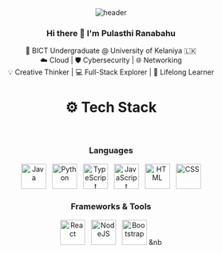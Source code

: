 <!-- HEADER -->
<div align="center" width="100">
  <img src="https://capsule-render.vercel.app/api?color=0:1408d0,50:0860d0,100:08c4d0&height=250&section=header&text=Pulasthi%20Ranabahu&fontSize=30&type=waving&fontColor=fefefe&animation=fadeIn" alt="header"/>
</div>

<!-- INTRO -->
<div align="center">
  <h3>Hi there 👋 I'm <strong>Pulasthi Ranabahu</strong></h3>
  <p>
    🔐 BICT Undergraduate @ University of Kelaniya 🇱🇰 <br>
    ☁️ Cloud | 🛡️ Cybersecurity | 🌐 Networking <br>
    💡 Creative Thinker | 💻 Full-Stack Explorer | 🚀 Lifelong Learner
  </p>
</div>

<!-- STACK -->
<div align="center" width="100">
  <h1>⚙️ Tech Stack</h1>

  <!-- Languages -->
  </br>
  <h3>Languages</h3>
  <img src="https://cdn.jsdelivr.net/gh/devicons/devicon/icons/java/java-original-wordmark.svg" width="50px" alt="Java"/>
  &nbsp;
  <img src="https://cdn.jsdelivr.net/gh/devicons/devicon/icons/python/python-original-wordmark.svg" width="50px" alt="Python"/>
  &nbsp;
  <img src="https://cdn.jsdelivr.net/gh/devicons/devicon/icons/typescript/typescript-original.svg" width="50px" alt="TypeScript"/>
  &nbsp;
  <img src="https://cdn.jsdelivr.net/gh/devicons/devicon/icons/javascript/javascript-original.svg" width="50px" alt="JavaScript"/>
  &nbsp;
  <img src="https://cdn.jsdelivr.net/gh/devicons/devicon/icons/html5/html5-original-wordmark.svg" width="50px" alt="HTML"/>
  &nbsp;
  <img src="https://cdn.jsdelivr.net/gh/devicons/devicon/icons/css3/css3-original-wordmark.svg" width="50px" alt="CSS"/>

  <!-- Frameworks & Tools -->
  </br>
  <h3>Frameworks & Tools</h3>
  <img src="https://cdn.jsdelivr.net/gh/devicons/devicon/icons/react/react-original-wordmark.svg" width="50px" alt="React"/>
  &nbsp;
  <img src="https://cdn.jsdelivr.net/gh/devicons/devicon/icons/nodejs/nodejs-original-wordmark.svg" width="50px" alt="NodeJS"/>
  &nbsp;
  <img src="https://cdn.jsdelivr.net/gh/devicons/devicon/icons/bootstrap/bootstrap-original-wordmark.svg" width="50px" alt="Bootstrap"/>
  &nb
